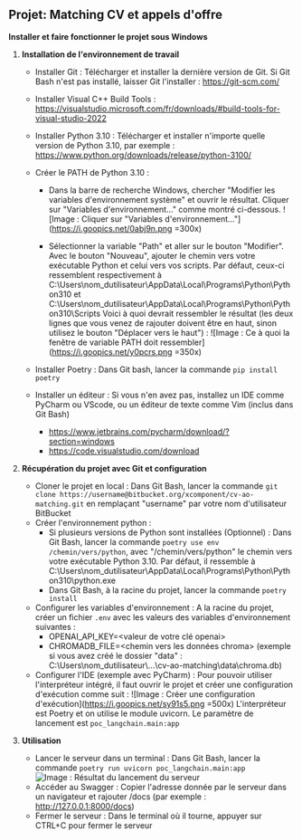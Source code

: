 **Projet: Matching CV et appels d'offre**
-
**Installer et faire fonctionner le projet sous Windows**

 1. **Installation de l'environnement de travail**
	- Installer Git : Télécharger et installer la dernière version de Git. Si Git Bash n'est pas installé, laisser Git l'installer : https://git-scm.com/
	- Installer Visual C++ Build Tools : https://visualstudio.microsoft.com/fr/downloads/#build-tools-for-visual-studio-2022
	- Installer Python 3.10 : Télécharger et installer n'importe quelle version de Python 3.10, par exemple : https://www.python.org/downloads/release/python-3100/
	- Créer le PATH de Python 3.10 :
		- Dans la barre de recherche Windows, chercher "Modifier les variables d'environnement système" et ouvrir le résultat.
	Cliquer sur "Variables d'environnement..." comme montré ci-dessous.
																							![Image : Cliquer sur "Variables d'environnement..."](https://i.goopics.net/0abj9n.png =300x)

		- Sélectionner la variable "Path" et aller sur le bouton "Modifier".
Avec le bouton "Nouveau", ajouter le chemin vers votre exécutable Python et celui vers vos scripts. Par défaut, ceux-ci ressemblent respectivement à C:\\Users\\nom_dutilisateur\\AppData\\Local\\Programs\\Python\\Python310 et C:\\Users\\nom_dutilisateur\\AppData\\Local\\Programs\\Python\\Python310\\Scripts
Voici à quoi devrait ressembler le résultat (les deux lignes que vous venez de rajouter doivent être en haut, sinon utilisez le bouton "Déplacer vers le haut") :
![Image : Ce à quoi la fenêtre de variable PATH doit ressembler](https://i.goopics.net/y0pcrs.png =350x)

	- Installer Poetry : Dans Git bash, lancer la commande `pip install poetry`
	- Installer un éditeur : Si vous n'en avez pas, installez un IDE comme PyCharm ou VScode, ou un éditeur de texte comme Vim (inclus dans Git Bash)
		- https://www.jetbrains.com/pycharm/download/?section=windows
		- https://code.visualstudio.com/download
	
	
2. **Récupération du projet avec Git et configuration**
	- Cloner le projet en local : Dans Git Bash, lancer la commande `git clone https://username@bitbucket.org/xcomponent/cv-ao-matching.git` en remplaçant "username" par votre nom d'utilisateur BitBucket
	- Créer l'environnement python :
		- Si plusieurs versions de Python sont installées (Optionnel) : Dans Git Bash, lancer la commande `poetry use env /chemin/vers/python`, avec "/chemin/vers/python" le chemin vers votre exécutable Python 3.10. Par défaut, il ressemble à C:\\Users\\nom_dutilisateur\\AppData\\Local\\Programs\\Python\\Python310\\python.exe
		- Dans Git Bash, à la racine du projet, lancer la commande `poetry install`
	- Configurer les variables d'environnement : A la racine du projet, créer un fichier `.env` avec les valeurs des variables d'environnement suivantes : 
		- OPENAI_API_KEY=<valeur de votre clé openai>
		- CHROMADB_FILE=<chemin vers les données chroma> (exemple si vous avez créé le dossier "data" : C:\\Users\\nom_dutilisateur\\...\cv-ao-matching\\data\\chroma.db)
	- Configurer l'IDE (exemple avec PyCharm) : Pour pouvoir utiliser l'interpréteur intégré, il faut ouvrir le projet et créer une configuration d'exécution comme suit :
![Image : Créer une configuration d'exécution](https://i.goopics.net/sy91s5.png =500x)
	L'interpréteur est Poetry et on utilise le module uvicorn. Le paramètre de lancement est `poc_langchain.main:app`
 3. **Utilisation**
	- Lancer le serveur dans un terminal : Dans Git Bash, lancer la commande `poetry run uvicorn poc_langchain.main:app`
	![Image : Résultat du lancement du serveur](https://i.goopics.net/s1rvd2.png)
	- Accéder au Swagger : Copier l'adresse donnée par le serveur dans un navigateur et rajouter /docs (par exemple : http://127.0.0.1:8000/docs)
	- Fermer le serveur : Dans le terminal où il tourne, appuyer sur CTRL+C pour fermer le serveur
